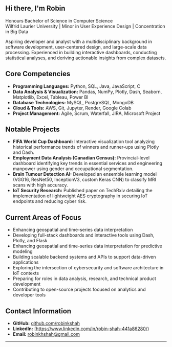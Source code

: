 ## Hi there, I'm Robin

Honours Bachelor of Science in Computer Science  
Wilfrid Laurier University | Minor in User Experience Design | Concentration in Big Data  

Aspiring developer and analyst with a multidisciplinary background in software development, user-centered design, and large-scale data processing. Experienced in building interactive dashboards, conducting statistical analyses, and deriving actionable insights from complex datasets.

## Core Competencies

- **Programming Languages:** Python, SQL, Java, JavaScript, C  
- **Data Analysis & Visualization:** Pandas, NumPy, Plotly, Dash, Seaborn, Matplotlib, Excel, Tableau, Power BI  
- **Database Technologies:** MySQL, PostgreSQL, MongoDB  
- **Cloud & Tools:** AWS, Git, Jupyter, Render, Google Colab  
- **Project Management:** Agile, Scrum, Waterfall, JIRA, Microsoft Project

## Notable Projects

- **FIFA World Cup Dashboard:** Interactive visualization tool analyzing historical performance trends of winners and runner-ups using Plotly and Dash.  
- **Employment Data Analysis (Canadian Census):** Provincial-level dashboard identifying key trends in essential services and engineering manpower using gender and occupational segmentation.  
- **Brain Tumour Detection AI:** Developed an ensemble learning model (VGG16, ResNet50, InceptionV3, custom Keras CNN) to classify MRI scans with high accuracy.  
- **IoT Security Research:** Published paper on TechRxiv detailing the implementation of lightweight AES cryptography in securing IoT endpoints and reducing cyber risk.

## Current Areas of Focus

- Enhancing geospatial and time-series data interpretation  
- Developing full-stack dashboards and interactive tools using Dash, Plotly, and Flask  
- Enhancing geospatial and time-series data interpretation for predictive modeling  
- Building scalable backend systems and APIs to support data-driven applications  
- Exploring the intersection of cybersecurity and software architecture in IoT contexts  
- Preparing for roles in data analysis, research, and technical product development  
- Contributing to open-source projects focused on analytics and developer tools

## Contact Information

- **GitHub:** [github.com/robinkshah](https://github.com/robinkshah)  
- **LinkedIn:** [https://www.linkedin.com/in/robin-shah-441a86280/) 
- **Email:** robinkhshah@gmail.com  
---
